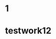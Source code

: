         

                                                                                     
 
# 1  
  
 # testwork12 

 
  

